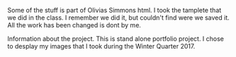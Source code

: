 Some of the stuff is part of Olivias Simmons html. I took the tamplete that we did in the class. I remember we did it, but couldn't find were we saved it. All the work has been changed is dont by me.

Information about the project.
This is stand alone portfolio project. I chose to desplay my images that I took during the Winter Quarter 2017. 
